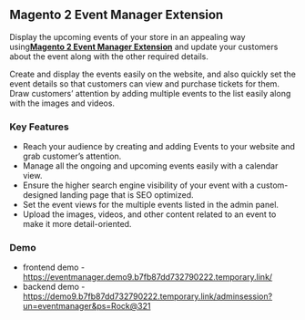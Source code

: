 <body>
	<main>
		<div class="content-wrapper">
			<div class="content-inner">
				<h2>Magento 2 Event Manager Extension</h2>
				<p>Display the upcoming events of your store in an appealing way using<strong><a href="https://www.mageants.com/event-manager-for-magento-2.html">Magento 2 Event Manager Extension</a></strong> and update your customers about the event along with the other required details.</p>
				<p>Create and display the events easily on the website, and also quickly set the event details so that customers can view and purchase tickets for them. Draw customers’ attention by adding multiple events to the list easily along with the images and videos. </p>
				<div class="features-wrapper">
					<h3>Key Features</h3>
					<ul>
						<li>Reach your audience by creating and adding Events to your website and grab customer’s attention.</li>
						<li>Manage all the ongoing and upcoming events easily with a calendar view.</li>
						<li>Ensure the higher search engine visibility of your event with a custom-designed landing page that is SEO optimized.</li>
						<li>Set the event views for the multiple events listed in the admin panel.</li>
						<li>Upload the images, videos, and other content related to an event to make it more detail-oriented.</li>
					</ul>
				</div>
				<div class="more-features">
					<h3>Demo</h3>
					<ul>
						<li>frontend demo - <a href="https://eventmanager.demo9.b7fb87dd732790222.temporary.link/">https://eventmanager.demo9.b7fb87dd732790222.temporary.link/</a></li>
						<li>backend demo - <a href="https://demo9.b7fb87dd732790222.temporary.link/adminsession?un=eventmanager&ps=Rock@321">https://demo9.b7fb87dd732790222.temporary.link/adminsession?un=eventmanager&ps=Rock@321</a></li>
					</ul>
				</div>
			</div>
		</div>
	</main>
</body>
